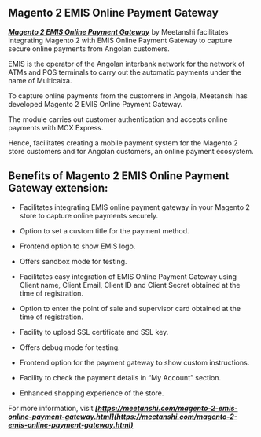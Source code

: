 ## Magento 2 EMIS Online Payment Gateway

***[Magento 2 EMIS Online Payment Gateway](https://meetanshi.com/magento-2-emis-online-payment-gateway.html)*** by Meetanshi facilitates integrating Magento 2 with EMIS Online Payment Gateway to capture secure online payments from Angolan customers.

EMIS is the operator of the Angolan interbank network for the network of ATMs and POS terminals to carry out the automatic payments under the name of Multicaixa.

To capture online payments from the customers in Angola, Meetanshi has developed Magento 2 EMIS Online Payment Gateway.

The module carries out customer authentication and accepts online payments with MCX Express.

Hence, facilitates creating a mobile payment system for the Magento 2 store customers and for Angolan customers, an online payment ecosystem.

## Benefits of Magento 2 EMIS Online Payment Gateway extension:

* Facilitates integrating EMIS online payment gateway in your Magento 2 store to capture online payments securely.

* Option to set a custom title for the payment method.

* Frontend option to show EMIS logo.

* Offers sandbox mode for testing.

* Facilitates easy integration of EMIS Online Payment Gateway using Client name, Client Email, Client ID and Client Secret obtained at the time of registration.

* Option to enter the point of sale and supervisor card obtained at the time of registration.

* Facility to upload SSL certificate and SSL key.

* Offers debug mode for testing.

* Frontend option for the payment gateway to show custom instructions.

* Facility to check the payment details in “My Account” section.

* Enhanced shopping experience of the store.

For more information, visit ***[https://meetanshi.com/magento-2-emis-online-payment-gateway.html](https://meetanshi.com/magento-2-emis-online-payment-gateway.html)***
